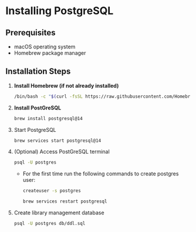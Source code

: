 # Installing PostgreSQL 


## Prerequisites

- macOS operating system
- Homebrew package manager

## Installation Steps

1. **Install Homebrew (if not already installed)**


   ```bash
   /bin/bash -c "$(curl -fsSL https://raw.githubusercontent.com/Homebrew/install/HEAD/install.sh)"
   ```

2. **Install PostGreSQL**

    ```bash
    brew install postgresql@14
    ```

3. Start PostgreSQL

    ```bash
    brew services start postgresql@14

    ```

4. (Optional) Access PostGreSQL terminal

    ```bash
    psql -U postgres
    ```

    * For the first time run the following commands to create postgres user:

        ```bash
        createuser -s postgres
        ```
        ```bash
        brew services restart postgresql
        ```

5. Create library management database

    ```bash
    psql -U postgres db/ddl.sql
    ```

